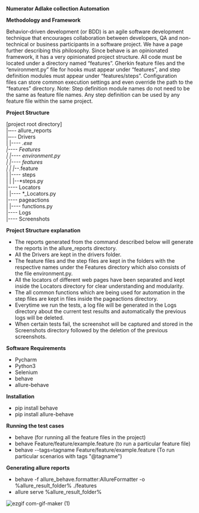 **Numerator Adlake collection Automation**

**Methodology and Framework**

Behavior-driven development (or BDD) is an agile software development technique that encourages collaboration between developers, QA and non-technical or business participants in a software project. We have a page further describing this philosophy.
Since behave is an opinionated framework, it has a very opinionated project structure. All code must be located under a directory named “features”. Gherkin feature files and the “environment.py” file for hooks must appear under “features”, and step definition modules must appear under “features/steps”. Configuration files can store common execution settings and even override the path to the “features” directory.
Note: Step definition module names do not need to be the same as feature file names. Any step definition can be used by any feature file within the same project.

**Project Structure**

[project root directory]<br>
|‐‐-- allure_reports<br>
|‐‐-- Drivers<br>
|   |---- *.exe<br>
|---- Features<br>
|   |---- environment.py<br>
|   |---- features<br>
|   |   |--*.feature<br>
|   |---- steps<br>
|   |   |--*steps.py<br>
|---- Locators<br>
|   |---- *_Locators.py<br>
|---- pageactions<br>
|   |---- functions.py<br>
|---- Logs<br>
|---- Screenshots<br>
 
 **Project Structure explanation**
 
 
 - The reports generated from the command described below will generate the reports in the allure_reports directory.<br>
 - All the Drivers are kept in the drivers folder.<br>
 - The feature files and the step files are kept in the folders with the respective names under the Features directory which also consists of the file environment.py.<br>
 - All the locators of different web pages have been separated and kept inside the Locators directory for clear understanding and modularity.<br>
 - The all common functions which are being used for automation in the step files are kept in files inside the pageactions directory.
 - Everytime we run the tests, a log file will be generated in the Logs directory about the current test results and automatically the previous logs will be deleted.
 - When certain tests fail, the screenshot will be captured and stored in the Screenshots directory followed by the deletion of the previous screenshots.

**Software Requirements**

- Pycharm
- Python3
- Selenium
- behave
- allure-behave


**Installation**

- pip install behave
- pip install allure-behave

**Running the test cases**

- behave                               (for running all the feature files in the project)
- behave Feature/feature/example.feature (to run a particular feature file)
- behave --tags=tagname Feature/feature/example.feature (To run particular scenarios with tags "@tagname")


**Generating allure reports**

- behave -f allure_behave.formatter:AllureFormatter -o %allure_result_folder% ./features
- allure serve %allure_result_folder%


![ezgif com-gif-maker (1)](https://user-images.githubusercontent.com/42156397/122174608-7a7c7c80-cea0-11eb-9f22-ca71fe28198e.gif)

